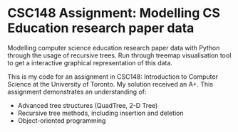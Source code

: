 # CSC148 Assignment: Modelling CS Education research paper data
Modelling computer science education research paper data with Python through the usage of recursive trees. Run through treemap visualisation tool to get a interactive graphical representation of this data.

This is my code for an assignment in CSC148: Introduction to Computer Science at the University of Toronto. My solution received an A+. This assignment demonstrates an understanding of:
- Advanced tree structures (QuadTree, 2-D Tree)
- Recursive tree methods, including insertion and deletion
- Object-oriented programming 
